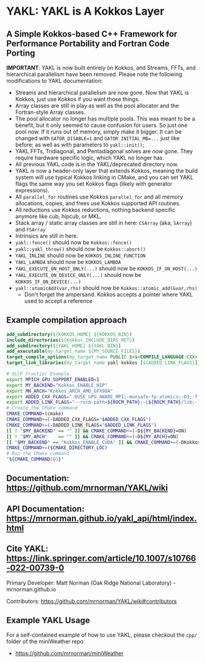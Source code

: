 # YAKL: YAKL is A Kokkos Layer
## A Simple Kokkos-based C++ Framework for Performance Portability and Fortran Code Porting

**IMPORTANT**: YAKL is now built entirely on Kokkos, and Streams, FFTs, and hierarchical parallelism have been removed. Please note the following modifications to YAKL documentation:
* Streams and hierarchical parallelism are now gone. Now that YAKL is Kokkos, just use Kokkos if you want those things.
* Array classes are still in play as well as the pool allocator and the Fortran-style Array classes.
* The pool allocator no longer has multiple pools. This was meant to be a benefit, but it only seemed to cause confusion for users. So just one pool now. If it runs out of memory, simply make it bigger. It can be changed with `GATOR_DISABLE=1` and `GATOR_INITIAL_MB=...` just like before; as well as with parameters to `yakl::init()`;
* YAKL FFTs, Tridiagonal, and Pentadiagonal solves are now gone. They require hardware specific logic, which YAKL no longer has.
* All previous YAKL code is in the YAKL/deprecated directory now.
* YAKL is now a header-only layer that extends Kokkos, meaning the build system will use typical Kokkos linking in CMake, and you can set YAKL flags the same way you set Kokkos flags (likely with generator expressions).
* All `parallel_for` routines use Kokkos `parallel_for` and all memory allocations, copies, and frees use Kokkos supported API routines.
* All reductions use Kokkos reductions, nothing backend specific anymore like cub, hipcub, or MKL.
* Stack array / static array classes are still in here: `CSArray` (aka, `SArray`) and `FSArray`
* Intrinsics are still in here.
* `yakl::fence()` should now be `Kokkos::fence()`
* `yakl::yakl_throw()` should now be `Kokkos::abort()`
* `YAKL_INLINE` should now be `KOKKOS_INLINE_FUNCTION`
* `YAKL_LAMBDA` should now be `KOKKOS_LAMBDA`
* `YAKL_EXECUTE_ON_HOST_ONLY(...)` should now be `KOKKOS_IF_ON_HOST(...)`
* `YAKL_EXECUTE_ON_DEVICE_ONLY(...)` should now be `KOKKOS_IF_ON_DEVICE(...)`
* `yakl::atomicAdd(var,rhs)` should now be `Kokkos::atomic_add(&var,rhs)`
   * Don't forget the ampersand. Kokkos accepts a pointer where YAKL used to accept a reference

## Example compilation approach
```cmake
add_subdirectory(${KOKKOS_HOME} ${KOKKOS_BIN})
include_directories(${Kokkos_INCLUDE_DIRS_RET})
add_subdirectory(${YAKL_HOME} ${YAKL_BIN})
add_executable(my_target_name ${MY_SOURCE_FILES})
target_compile_options(my_target_name PUBLIC $<$<COMPILE_LANGUAGE:CXX>:${ADDED_CXX_FLAGS}>)
target_link_libraries(my_target_name yakl kokkos [${ADDED_LINK_FLAGS}])
```
```bash
# OLCF Frontier Example
export MPICH_GPU_SUPPORT_ENABLED=1
export MY_BACKEND="Kokkos_ENABLE_HIP"
export MH_ARCH="Kokkos_ARCH_AMD_GFX90A"
export ADDED_CXX_FLAGS="-DUSE_GPU_AWARE_MPI;-munsafe-fp-atomics;-O3;-ffast-math;-I${ROCM_PATH}/include;-D__HIP_ROCclr__;-D__HIP_ARCH_GFX90A__=1;--rocm-path=${ROCM_PATH};--offload-arch=gfx90a;-Wno-unused-result;-Wno-macro-redefined"
export ADDED_LINK_FLAGS="--rocm-path=${ROCM_PATH};-L${ROCM_PATH}/lib;-lamdhip64"
# Create the CMake command
CMAKE_COMMAND=(cmake)
CMAKE_COMMAND+=(-DADDED_CXX_FLAGS="$ADDED_CXX_FLAGS")
CMAKE_COMMAND+=(-DADDED_LINK_FLAGS="$ADDED_LINK_FLAGS")
[[ ! "$MY_BACKEND" == "" ]] && CMAKE_COMMAND+=(-D${MY_BACKEND}=ON)
[[ ! "$MY_ARCH"    == "" ]] && CMAKE_COMMAND+=(-D${MY_ARCH}=ON)
[[ "$MY_BACKEND" == "Kokkos_ENABLE_CUDA" ]] && CMAKE_COMMAND+=(-DKokkos_ENABLE_CUDA_CONSTEXPR=ON)
CMAKE_COMMAND+=($CMAKE_DIRECTORY_LOC)
# Run the CMake command
"${CMAKE_COMMAND[@]}"
```

## Documentation: https://github.com/mrnorman/YAKL/wiki

## API Documentation: https://mrnorman.github.io/yakl_api/html/index.html

## Cite YAKL: https://link.springer.com/article/10.1007/s10766-022-00739-0

Primary Developer: Matt Norman (Oak Ridge National Laboratory) - mrnorman.github.io

Contributors: https://github.com/mrnorman/YAKL/wiki#contributors

## Example YAKL Usage
For a self-contained example of how to use YAKL, please checkout the `cpp/` folder of the miniWeather repo
* https://github.com/mrnorman/miniWeather

